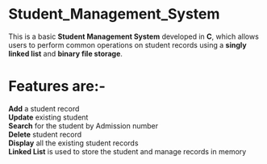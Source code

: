 # Student_Management_System
This is a basic **Student Management System** developed in **C**, which allows users to perform common operations on student records using a **singly linked list** and **binary file storage**.
# Features are:-
**Add** a student record    
**Update** existing student   
**Search** for the student by Admission number  
**Delete** student record  
**Display** all the existing student records   
**Linked List** is used to store the student and manage records in memory  

